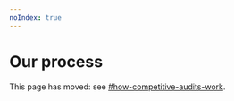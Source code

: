 ```yaml
---
noIndex: true
---
```


# Our process

This page has moved: see [#how-competitive-audits-work](../competitions/#how-competitive-audits-work "mention").
